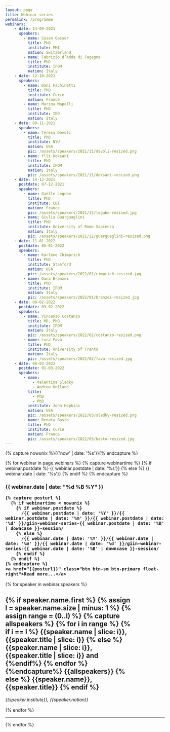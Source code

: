 ```yaml
---
layout: page
title: Webinar series
permalink: /programme
webinars:
    - date: 14-09-2021
      speakers:
        - name: Susan Gasser
          title: PhD
          institute: FMI
          nation: Switzerland
        - name: Fabrizio d’Adda di Fagagna
          title: PhD
          institute: IFOM
          nation: Italy
    - date: 12-10-2021
      speakers:
        - name: Dani Fachinetti
          title: PhD
          institute: Curie
          nation: France
        - name: Marina Mapelli
          title: PhD
          institute: IEO
          nation: Italy
    - date: 09-11-2021
      speakers:
        - name: Teresa Davoli
          title: PhD
          institute: NYU
          nation: USA
          pic: /assets/speakers/2021/11/davoli-resized.png
        - name: Ylli Doksani
          title: PhD
          institute: IFOM
          nation: Italy
          pic: /assets/speakers/2021/11/doksani-resized.png
    - date: 14-12-2021
      postdate: 07-12-2021
      speakers:
        - name: Gaëlle Legube
          title: PhD
          institute: CBI
          nation: France
          pic: /assets/speakers/2021/12/legube-resized.jpg
        - name: Giulia Guarguaglini
          title: PhD
          institute: University of Rome Sapienza
          nation: Italy
          pic: /assets/speakers/2021/12/guarguaglini-resized.png
    - date: 11-01-2022
      postdate: 05-01-2022
      speakers:
        - name: Karlene Chimprich
          title: PhD
          institute: Stanford
          nation: USA
          pic: /assets/speakers/2022/01/cimprich-resized.jpg
        - name: Dana Branzei
          title: PhD
          institute: IFOM
          nation: Italy
          pic: /assets/speakers/2022/01/branzei-resized.jpg
    - date: 08-02-2022
      postdate: 03-02-2022
      speakers:
        - name: Vincenzo Costanzo
          title: MD, PhD
          institute: IFOM
          nation: Italy
          pic: /assets/speakers/2022/02/costanzo-resized.png
        - name: Luca Fava
          title: PhD
          institute: University of Trento
          nation: Italy
          pic: /assets/speakers/2022/02/fava-resized.jpg
    - date: 08-03-2022
      postdate: 01-03-2022
      speakers:
        - name: 
            - Valentina Sladky
            - Andrew Holland
          title:
            - PhD
            - PhD
          institute: John Hopkins
          nation: USA
          pic: /assets/speakers/2022/03/sladky-resized.png
        - name: Renata Basto
          title: PhD
          institute: Curie
          nation: France
          pic: /assets/speakers/2022/03/basto-resized.jpg
---
```


{% capture nowunix %}{{'now' | date: '%s'}}{% endcapture %}

{% for webinar in page.webinars %}
    {% capture webinartime %}
      {% if webinar.postdate %}
          {{ webinar.postdate | date: '%s'}}
      {% else %}
          {{ webinar.date | date: '%s'}}
      {% endif %}
    {% endcapture %}
<h3 class="h3 font-weight-light mt-4">
    {{ webinar.date | date: "%d %B %Y" }} 
    
    {% capture posturl %}
      {% if webinartime < nowunix %}
        {% if webinar.postdate %}
          /{{ webinar.postdate | date: '%Y' }}/{{ webinar.postdate | date: '%m' }}/{{ webinar.postdate | date: '%d' }}/giin-webinar-series-{{ webinar.postdate | date: '%B' | downcase }}-session/
        {% else %}
          /{{ webinar.date | date: '%Y' }}/{{ webinar.date | date: '%m' }}/{{ webinar.date | date: '%d' }}/giin-webinar-series-{{ webinar.date | date: '%B' | downcase }}-session/
        {% endif %}
      {% endif %}
    {% endcapture %}
    <a href="{{posturl}}" class="btn btn-sm btn-primary float-right">Read more...</a>
</h3>
<div class="row">
    {% for speaker in webinar.speakers %}
    <div class="col-lg-6">
      <div class="card text-center" style="width: 25rem; margin-bottom: 1rem;">
          <img alt="" src="{{speaker.pic}}" class="card-img-top" />
          <div class="card-body">
          <h2 class="card-title font-weight-light">
            {% if speaker.name.first %}
              {% assign l = speaker.name.size | minus: 1 %}
              {% assign range = (0..l) %}
              {% capture allspeakers %}
                {% for i in range %}
                  {% if i == l %}
                    {{speaker.name | slice: i}}, {{speaker.title | slice: i}}
                  {% else %}
                    {{speaker.name | slice: i}}, {{speaker.title | slice:   i}} and
                  {%endif%}
                {% endfor %}
              {%endcapture%}
              {{allspeakers}}
            {% else %}
              {{speaker.name}}, {{speaker.title}}
            {% endif %}
          </h2>
          <p class="card-text"><i>{{speaker.institute}}, {{speaker.nation}}</i></p>
        </div>
    </div>
</div>
    {% endfor %}
</div>
<hr>
{% endfor %}

